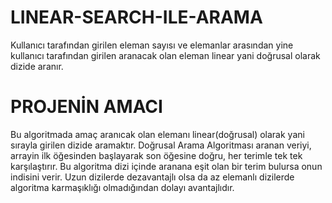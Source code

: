 # LINEAR-SEARCH-ILE-ARAMA
Kullanıcı tarafından girilen eleman sayısı ve elemanlar arasından yine kullanıcı tarafından girilen aranacak olan eleman linear yani doğrusal olarak dizide aranır.
# PROJENİN AMACI
Bu algoritmada amaç aranıcak olan elemanı linear(doğrusal) olarak yani sırayla girilen dizide aramaktır.
Doğrusal Arama Algoritması aranan veriyi, arrayin ilk öğesinden başlayarak son öğesine doğru, her terimle tek tek karşılaştırır. Bu algoritma dizi içinde aranana eşit olan bir terim bulursa onun indisini verir.
Uzun dizilerde dezavantajlı olsa da az elemanlı dizilerde algoritma karmaşıklığı olmadığından dolayı avantajlıdır.
